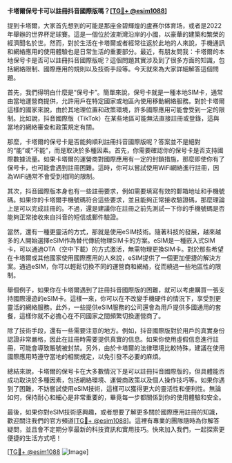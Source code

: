 **卡塔爾保号卡可以註冊抖音國際版嗎？[[TG💪+ @esim1088](https://t.me/s/esim1088)]**

提到卡塔爾，大家首先想到的可能是那座金碧輝煌的盧赛尔体育场，或者是2022年舉辦的世界杯足球賽。這是一個位於波斯灣沿岸的小國，以豪華的建築和繁榮的經濟聞名於世。然而，對於生活在卡塔爾或者經常往返於此地的人來說，手機通訊和網絡應用的使用體驗也是日常生活的重要部分。最近，有朋友問我：卡塔爾的本地保号卡是否可以註冊抖音國際版呢？這個問題其實涉及到了很多方面的知識，包括網絡限制、國際應用的規則以及技術手段等。今天就來為大家詳細解答這個問題。

首先，我們得明白什麼是“保号卡”。簡單來說，保号卡就是一種本地SIM卡，通常由當地運營商提供，允許用戶在特定國家或地區內使用移動網絡服務。對於卡塔爾這樣的國家來說，由於其地理位置和政策環境，許多國際應用可能會受到一定的限制。比如說，抖音國際版（TikTok）在某些地區可能無法直接註冊或登錄，這與當地的網絡審查和政策規定有關。

那麼，卡塔爾的保号卡是否能夠順利註冊抖音國際版呢？答案並不是絕對的“能”或“不能”，而是取決於多種因素。首先，你需要確認你的保号卡是否支持國際數據流量。如果卡塔爾的運營商對國際應用有一定的封鎖措施，那麼即使你有了保号卡，也可能會遇到註冊困難。這時，你可以嘗試使用WiFi網絡進行註冊，因為WiFi通常不會受到相同的限制。

其次，抖音國際版本身也有一些註冊要求，例如需要填寫有效的郵箱地址和手機號碼。如果你的卡塔爾手機號碼符合這些要求，並且能夠正常接收驗證碼，那麼理論上是可以完成註冊的。不過，還是建議你在註冊之前先測試一下你的手機號碼是否能夠正常接收來自抖音的短信或郵件驗證。

當然，還有一種更靈活的方式，那就是使用eSIM技術。隨著科技的發展，越來越多的人開始選擇eSIM作為替代傳統物理SIM卡的方案。eSIM是一種嵌入式SIM卡，可以通過OTA（空中下載）的方式激活，無需物理更換SIM卡。對於那些希望在卡塔爾或其他國家使用國際應用的人來說，eSIM提供了一個更加便捷的解決方案。通過eSIM，你可以輕鬆切換不同的運營商和網絡，從而繞過一些地區性的限制。

舉個例子，如果你在卡塔爾遇到了註冊抖音國際版的困難，就可以考慮購買一張支持國際漫遊的eSIM卡。這樣一來，你可以在不改變手機硬件的情況下，享受到更靈活的網絡服務。此外，一些提供eSIM服務的公司還會為用戶提供多國通用的套餐，這樣你就不必擔心在不同國家之間頻繁切換運營商了。

除了技術手段，還有一些需要注意的地方。例如，抖音國際版對於用戶的真實身份認證非常嚴格，因此在註冊時需要提供真實的信息。如果你使用虛假信息進行註冊，可能會導致賬號被封禁。另外，由於卡塔爾的法律環境比較特殊，建議在使用國際應用時遵守當地的相關規定，以免引發不必要的麻煩。

總結來說，卡塔爾的保号卡在大多數情況下是可以註冊抖音國際版的，但具體能否成功取決於多種因素，包括網絡環境、運營商政策以及個人操作技巧等。如果你遇到了困難，不妨嘗試使用eSIM技術，這樣可以獲得更大的靈活性和便利性。無論如何，保持耐心和細心是非常重要的，畢竟每一步都關係到你的使用體驗和安全。

最後，如果你對eSIM技術感興趣，或者想要了解更多關於國際應用註冊的知識，歡迎關注我們的官方頻道[[TG💪+ @esim1088](https://t.me/s/esim1088)]。這裡有專業的團隊隨時為你解答疑問，並且會不定期分享最新的科技資訊和實用技巧。快來加入我們，一起探索更便捷的生活方式吧！

[[TG💪+ @esim1088](https://t.me/s/esim1088) ![Image](https://i.postimg.cc/4NQfJmqS/Snipaste-2025-05-13-00-14-12.png)]